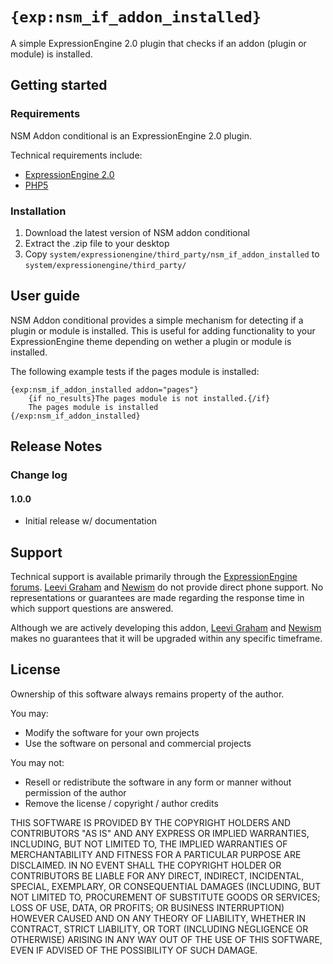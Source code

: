 `{exp:nsm_if_addon_installed}`
=============================

A simple ExpressionEngine 2.0 plugin that checks if an addon (plugin or module) is installed.

Getting started
-------------

### Requirements

NSM Addon conditional is an ExpressionEngine 2.0 plugin.

Technical requirements include:

* [ExpressionEngine 2.0][ee]
* [PHP5][php]

### Installation

1. Download the latest version of NSM addon conditional
2. Extract the .zip file to your desktop
3. Copy `system/expressionengine/third_party/nsm_if_addon_installed` to `system/expressionengine/third_party/`

User guide
---------

NSM Addon conditional provides a simple mechanism for detecting if a plugin or module is installed. This is useful for adding functionality to your ExpressionEngine theme depending on wether a plugin or module is installed.

The following example tests if the pages module is installed:

    {exp:nsm_if_addon_installed addon="pages"}
    	{if no_results}The pages module is not installed.{/if}
    	The pages module is installed
    {/exp:nsm_if_addon_installed}

Release Notes
------------

### Change log

#### 1.0.0

* Initial release w/ documentation

Support
-------

Technical support is available primarily through the [ExpressionEngine forums][ee_forums]. [Leevi Graham][lg] and [Newism][nsm] do not provide direct phone support. No representations or guarantees are made regarding the response time in which support questions are answered.

Although we are actively developing this addon, [Leevi Graham][lg] and [Newism][nsm] makes no guarantees that it will be upgraded within any specific timeframe.

License
------

Ownership of this software always remains property of the author.

You may:

* Modify the software for your own projects
* Use the software on personal and commercial projects

You may not:

* Resell or redistribute the software in any form or manner without permission of the author
* Remove the license / copyright / author credits

THIS SOFTWARE IS PROVIDED BY THE COPYRIGHT HOLDERS AND CONTRIBUTORS "AS IS" AND ANY EXPRESS OR IMPLIED WARRANTIES, INCLUDING, BUT NOT LIMITED TO, THE IMPLIED WARRANTIES OF MERCHANTABILITY AND FITNESS FOR A PARTICULAR PURPOSE ARE DISCLAIMED. IN NO EVENT SHALL THE COPYRIGHT HOLDER OR CONTRIBUTORS BE LIABLE FOR ANY DIRECT, INDIRECT, INCIDENTAL, SPECIAL, EXEMPLARY, OR CONSEQUENTIAL DAMAGES (INCLUDING, BUT NOT LIMITED TO, PROCUREMENT OF SUBSTITUTE GOODS OR SERVICES; LOSS OF USE, DATA, OR PROFITS; OR BUSINESS INTERRUPTION) HOWEVER CAUSED AND ON ANY THEORY OF LIABILITY, WHETHER IN CONTRACT, STRICT LIABILITY, OR TORT (INCLUDING NEGLIGENCE OR OTHERWISE) ARISING IN ANY WAY OUT OF THE USE OF THIS SOFTWARE, EVEN IF ADVISED OF THE POSSIBILITY OF SUCH DAMAGE.

[lg]: http://leevigraham.com
[nsm]: http://newism.com.au
[ee]: http://expressionengine.com/index.php?affiliate=newism
[ee_forums]: http://expressionengine.com/index.php?affiliate=newism&page=forums
[php]: http://php.net